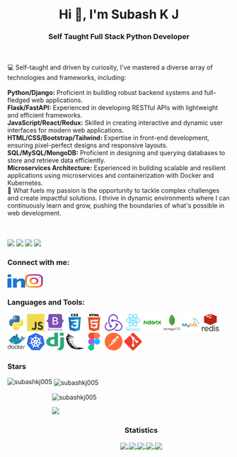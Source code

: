 <h1 align="center">Hi 👋, I'm Subash K J</h1>
<h3 align="center">Self Taught Full Stack Python Developer</h3>
<br><br>💻 Self-taught and driven by curiosity, I've mastered a diverse array of technologies and frameworks, including:<br><br><strong>Python/Django:</strong> Proficient in building robust backend systems and full-fledged web applications.<br><strong>Flask/FastAPI:</strong> Experienced in developing RESTful APIs with lightweight and efficient frameworks.<br><strong>JavaScript/React/Redux:</strong> Skilled in creating interactive and dynamic user interfaces for modern web applications.<br><strong>HTML/CSS/Bootstrap/Tailwind:</strong> Expertise in front-end development, ensuring pixel-perfect designs and responsive layouts.<br><strong>SQL/MySQL/MongoDB:</strong> Proficient in designing and querying databases to store and retrieve data efficiently.<br><strong>Microservices Architecture:</strong> Experienced in building scalable and resilient applications using microservices and containerization with Docker and Kubernetes.<br>🚀 What fuels my passion is the opportunity to tackle complex challenges and create impactful solutions. I thrive in dynamic environments where I can continuously learn and grow, pushing the boundaries of what's possible in web development.<br><br><br><br>

<div> <a href="https://www.linkedin.com/in/https://www.linkedin.com/in/subash-k-j-397b72284/" target="_blank"><img src="https://img.shields.io/badge/LinkedIn-0077B5?style=for-the-badge&logo=linkedin&logoColor=white" target="_blank"></a>
<a href="https://github.com/subashkj005" target="_blank"><img src="https://img.shields.io/badge/GitHub-100000?style=for-the-badge&logo=github&logoColor=white" target="_blank"></a>
<a href="https://instagram.com/https://www.instagram.com/subash._005?igsh=MXRvMDVqMnk1enNndA==" target="_blank"><img src="https://img.shields.io/badge/Instagram-E4405F?style=for-the-badge&logo=instagram&logoColor=white" target="_blank"></a>
<a href = "mailto:subashkj005@gmail.com"><img src="https://img.shields.io/badge/-Gmail-%23333?style=for-the-badge&logo=gmail&logoColor=white" target="_blank"></a>
</div><h3 align="left">Connect with me:</h3>
<p align="left">
<a href="https://linkedin.com/in/https://www.linkedin.com/in/subash-k-j-397b72284/" target="blank"><img align="center" src="https://raw.githubusercontent.com/teamedwardforever/Readme-Generator/71f25dd8b98329b168142a6b782a107b75eab178/svg/Social/linked-in-alt.svg" alt="https://www.linkedin.com/in/subash-k-j-397b72284/" height="30" width="40" /></a><a href="https://instagram.com/https://www.instagram.com/subash._005?igsh=MXRvMDVqMnk1enNndA==" target="blank"><img align="center" src="https://raw.githubusercontent.com/teamedwardforever/Readme-Generator/71f25dd8b98329b168142a6b782a107b75eab178/svg/Social/instagram.svg" alt="https://www.instagram.com/subash._005?igsh=MXRvMDVqMnk1enNndA==" height="30" width="40" /></a></p>

<h3 align="left">Languages and Tools:</h3>
<p align="left">
<img src="https://raw.githubusercontent.com/teamedwardforever/Readme-Generator/71f25dd8b98329b168142a6b782a107b75eab178/svg/Skills/Languages/python-original.svg" alt="Python" width="40" height="40"/>
<img src="https://raw.githubusercontent.com/teamedwardforever/Readme-Generator/71f25dd8b98329b168142a6b782a107b75eab178/svg/Skills/Languages/javascript-original.svg" alt="Javascript" width="40" height="40"/>
<img src="https://raw.githubusercontent.com/teamedwardforever/Readme-Generator/71f25dd8b98329b168142a6b782a107b75eab178/svg/Skills/Frontend/bootstrap-plain-wordmark.svg" alt="Bootstrap" width="40" height="40"/>
<img src="https://raw.githubusercontent.com/teamedwardforever/Readme-Generator/71f25dd8b98329b168142a6b782a107b75eab178/svg/Skills/Frontend/css3-original-wordmark.svg" alt="Css" width="40" height="40"/>
<img src="https://raw.githubusercontent.com/teamedwardforever/Readme-Generator/71f25dd8b98329b168142a6b782a107b75eab178/svg/Skills/Frontend/html5-original-wordmark.svg" alt="HTML" width="40" height="40"/>
<img src="https://raw.githubusercontent.com/teamedwardforever/Readme-Generator/71f25dd8b98329b168142a6b782a107b75eab178/svg/Skills/Frontend/redux-original.svg" alt="Redux" width="40" height="40"/>
<img src="https://raw.githubusercontent.com/teamedwardforever/Readme-Generator/71f25dd8b98329b168142a6b782a107b75eab178/svg/Skills/Frontend/react-original-wordmark.svg" alt="React" width="40" height="40"/>
<img src="https://raw.githubusercontent.com/teamedwardforever/Readme-Generator/71f25dd8b98329b168142a6b782a107b75eab178/svg/Skills/Backend/nginx-original.svg" alt="Nginx" width="40" height="40"/>
<img src="https://raw.githubusercontent.com/teamedwardforever/Readme-Generator/71f25dd8b98329b168142a6b782a107b75eab178/svg/Skills/Database/mongodb-original-wordmark.svg" alt="Mongodb" width="40" height="40"/>
<img src="https://raw.githubusercontent.com/teamedwardforever/Readme-Generator/71f25dd8b98329b168142a6b782a107b75eab178/svg/Skills/Database/mysql-original-wordmark.svg" alt="Mysql" width="40" height="40"/>
<img src="https://raw.githubusercontent.com/teamedwardforever/Readme-Generator/71f25dd8b98329b168142a6b782a107b75eab178/svg/Skills/Database/redis-original-wordmark.svg" alt="Redis" width="40" height="40"/>
<img src="https://raw.githubusercontent.com/teamedwardforever/Readme-Generator/71f25dd8b98329b168142a6b782a107b75eab178/svg/Skills/Devops/docker-original-wordmark.svg" alt="Docker" width="40" height="40"/>
<img src="https://raw.githubusercontent.com/teamedwardforever/Readme-Generator/71f25dd8b98329b168142a6b782a107b75eab178/svg/Skills/Devops/kubernetes-icon.svg" alt="Kubernetes" width="40" height="40"/>
<img src="https://raw.githubusercontent.com/teamedwardforever/Readme-Generator/71f25dd8b98329b168142a6b782a107b75eab178/svg/Skills/Framework/django.svg" alt="Django" width="40" height="40"/>
<img src="https://raw.githubusercontent.com/teamedwardforever/Readme-Generator/71f25dd8b98329b168142a6b782a107b75eab178/svg/Skills/Framework/pocoo_flask-icon.svg" alt="Flask" width="40" height="40"/>
<img src="https://raw.githubusercontent.com/teamedwardforever/Readme-Generator/71f25dd8b98329b168142a6b782a107b75eab178/svg/Skills/Software/figma-icon.svg" alt="Figma" width="40" height="40"/>
<img src="https://raw.githubusercontent.com/teamedwardforever/Readme-Generator/71f25dd8b98329b168142a6b782a107b75eab178/svg/Skills/Software/getpostman-icon.svg" alt="Postman" width="40" height="40"/>
<img src="https://raw.githubusercontent.com/teamedwardforever/Readme-Generator/71f25dd8b98329b168142a6b782a107b75eab178/svg/Skills/Other/git-scm-icon.svg" alt="Git" width="40" height="40"/>
</p>

<h3 align="left">Stars</h3>
<img align="left" height="180em" src="https://github-readme-stats.vercel.app/api/top-langs/?username=subashkj005&layout=compact&theme=" alt=subashkj005 />

<p>&nbsp;<img align="center" height="180em" src="https://github-readme-stats.vercel.app/api?username=subashkj005&show_icons=true&locale=en&theme=" alt="subashkj005" /></p>

<p><img align="center" height="180em" src="https://github-readme-streak-stats.herokuapp.com/?user=subashkj005&theme=" alt="subashkj005" /></p>

<img src="https://user-images.githubusercontent.com/73097560/115834477-dbab4500-a447-11eb-908a-139a6edaec5c.gif"><h3 align="center">Statistics</h3>
<div align="center">
<a href="https://github.com/subashkj005">
<img align="center" src="http://github-profile-summary-cards.vercel.app/api/cards/stats?username=subashkj005&theme=2077" height="180em" />
<img align="center" src="http://github-profile-summary-cards.vercel.app/api/cards/most-commit-language?username=subashkj005&theme=2077" height="180em" />
<img align="center" src="http://github-profile-summary-cards.vercel.app/api/cards/repos-per-language?username=subashkj005&theme=2077" height="180em" />
<img align="center" src="http://github-profile-summary-cards.vercel.app/api/cards/productive-time?username=subashkj005&theme=2077" height="180em" />
<img align="center" src="http://github-profile-summary-cards.vercel.app/api/cards/profile-details?username=subashkj005&theme=2077" height="180em" />
</div>
